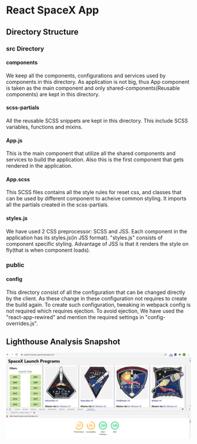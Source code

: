 # React SpaceX App

## Directory Structure

### src Directory

#### components

We keep all the components, configurations and services used by components in this directory. As application is not big, thus App component is taken as the main component and only shared-components(Reusable components) are kept in this directory.

#### scss-partials

All the reusable SCSS snippets are kept in this directory. This include SCSS variables, functions and mixins.

#### App.js

This is the main component that utilize all the shared components and services to build the application. Also this is the first component that gets rendered in the application.

#### App.scss

This SCSS files contains all the style rules for reset css, and classes that can be used by different component to acheive common styling. It imports all the partials created in the scss-partials.

#### styles.js

We have used 2 CSS preprocessor: SCSS and JSS. Each component in the application has its styles.js(in JSS format). "styles.js" consists of component specific styling. Advantage of JSS is that it renders the style on fly(that is when component loads).

### public

#### config

This directory consist of all the configuration that can be changed directly by the client. As these change in these configuration not requires to create the build again. To create such configuration, tweaking in webpack config is not required which requires ejection. To avoid ejection, We have used the "react-app-rewired" and mention the required settings in "config-overrides.js".

## Lighthouse Analysis Snapshot
![Lighthouse Analysis Snapshot](https://github.com/Yatin-Gupta/sapient-spacex-app/blob/master/spacex-lighthouse-analysis.PNG)
